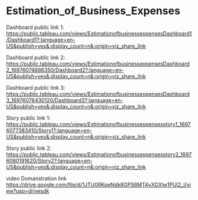 # Estimation_of_Business_Expenses

Dashboard public link 1:
https://public.tableau.com/views/EstimationofbusinessexpensesDashboard1/Dashboard1?:language=en-US&publish=yes&:display_count=n&:origin=viz_share_link

Dashboard public link 2:
https://public.tableau.com/views/EstimationofbusinessexpensesDashboard2_16976074886350/Dashboard2?:language=en-US&publish=yes&:display_count=n&:origin=viz_share_link

Dashboard public link 3:
https://public.tableau.com/views/EstimationofbusinessexpensesDashboard3_16976076430120/Dashboard3?:language=en-US&publish=yes&:display_count=n&:origin=viz_share_link

Story public link 1:
https://public.tableau.com/views/Estimationofbusinessexpensesstory1_16976077383410/Story1?:language=en-US&publish=yes&:display_count=n&:origin=viz_share_link

Story public link 2:
https://public.tableau.com/views/Estimationofbusinessexpensesstory2_16976080191620/Story2?:language=en-US&publish=yes&:display_count=n&:origin=viz_share_link

video Domanstration link 
https://drive.google.com/file/d/1JTU0RKqeNdk8GPS6MT4yXGXlw1PUI2_l/view?usp=drivesdk
